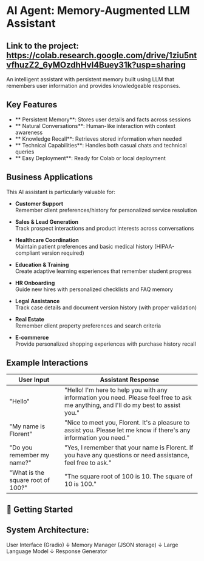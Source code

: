 # AI Agent: Memory-Augmented LLM Assistant

## Link to the project: https://colab.research.google.com/drive/1ziu5ntvfhuzZ2_6yMOzdhHvl4Buey31k?usp=sharing


An intelligent assistant with persistent memory built using LLM that remembers user information and provides knowledgeable responses.

## Key Features

- ** Persistent Memory**: Stores user details and facts across sessions
- ** Natural Conversations**: Human-like interaction with context awareness
- ** Knowledge Recall**: Retrieves stored information when needed
- ** Technical Capabilities**: Handles both casual chats and technical queries
- ** Easy Deployment**: Ready for Colab or local deployment

## Business Applications

This AI assistant is particularly valuable for:

- **Customer Support**  
  Remember client preferences/history for personalized service resolution

- **Sales & Lead Generation**  
  Track prospect interactions and product interests across conversations

- **Healthcare Coordination**  
  Maintain patient preferences and basic medical history (HIPAA-compliant version required)

- **Education & Training**  
  Create adaptive learning experiences that remember student progress

- **HR Onboarding**  
  Guide new hires with personalized checklists and FAQ memory

- **Legal Assistance**  
  Track case details and document version history (with proper validation)

- **Real Estate**  
  Remember client property preferences and search criteria

- **E-commerce**  
  Provide personalized shopping experiences with purchase history recall

## Example Interactions

| User Input                     | Assistant Response |
|--------------------------------|--------------------|
| "Hello"                        | "Hello! I'm here to help you with any information you need. Please feel free to ask me anything, and I'll do my best to assist you." |
| "My name is Florent"           | "Nice to meet you, Florent. It's a pleasure to assist you. Please let me know if there's any information you need." |
| "Do you remember my name?" | "Yes, I remember that your name is Florent. If you have any questions or need assistance, feel free to ask." |
| "What is the square root of 100?" | "The square root of 100 is 10. The square of 10 is 100." |

## 🚀 Getting Started

## System Architecture:

User Interface (Gradio)
       ↓
Memory Manager (JSON storage)
       ↓
Large Language Model
       ↓
Response Generator

